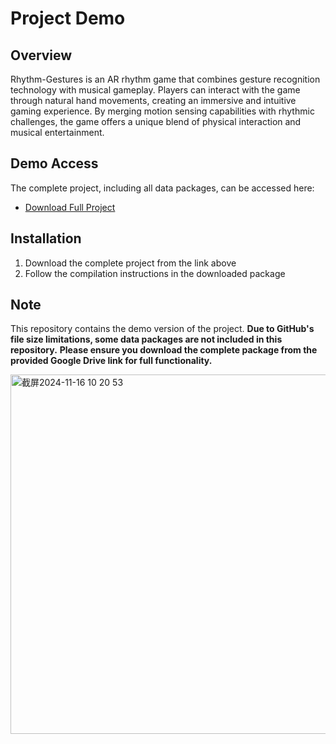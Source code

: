 # Project Demo

## Overview
Rhythm-Gestures is an AR rhythm game that combines gesture recognition technology with musical gameplay. Players can interact with the game through natural hand movements, creating an immersive and intuitive gaming experience. By merging motion sensing capabilities with rhythmic challenges, the game offers a unique blend of physical interaction and musical entertainment.

## Demo Access
The complete project, including all data packages, can be accessed here:
- [Download Full Project](https://drive.google.com/file/d/1SK0nGAhg0vE4kZEqn98CQFCzJ5hPKJ7Y/view?usp=sharing)

## Installation
1. Download the complete project from the link above
2. Follow the compilation instructions in the downloaded package

## Note
This repository contains the demo version of the project. **Due to GitHub's file size limitations, some data packages are not included in this repository.**
**Please ensure you download the complete package from the provided Google Drive link for full functionality.**


<img width="575" alt="截屏2024-11-16 10 20 53" src="https://github.com/user-attachments/assets/32e14bba-96e9-4c47-b7d7-d1078de11e6f">
